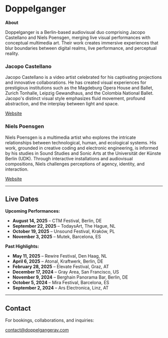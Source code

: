 # Doppelganger

**About**

Doppelganger is a Berlin-based audiovisual duo comprising Jacopo Castellano and Niels Poensgen, merging live visual performances with conceptual multimedia art. Their work creates immersive experiences that blur boundaries between digital realms, live performance, and perceptual reality.

### Jacopo Castellano

Jacopo Castellano is a video artist celebrated for his captivating projections and innovative collaborations. He has created visual experiences for prestigious institutions such as the Magdeburg Opera House and Ballet, Zurich Tonhalle, Leipzig Gewandhaus, and the Colombia National Ballet. Jacopo's distinct visual style emphasizes fluid movement, profound abstraction, and the interplay between light and space.

[Website](https://www.jacopocastellano.com/)

### Niels Poensgen

Niels Poensgen is a multimedia artist who explores the intricate relationships between technological, human, and ecological systems. His work, grounded in creative coding and electronic engineering, is informed by his studies in Sound Studies and Sonic Arts at the Universität der Künste Berlin (UDK). Through interactive installations and audiovisual compositions, Niels challenges perceptions of agency, identity, and interaction.

[Website](https://nielspoensgen.com/)

---

## Live Dates

**Upcoming Performances:**

* **August 14, 2025** – CTM Festival, Berlin, DE
* **September 22, 2025** – TodaysArt, The Hague, NL
* **October 19, 2025** – Unsound Festival, Kraków, PL
* **November 3, 2025** – Mutek, Barcelona, ES

**Past Highlights:**

* **May 11, 2025** – Rewire Festival, Den Haag, NL
* **April 6, 2025** – Atonal, Kraftwerk, Berlin, DE
* **February 28, 2025** – Elevate Festival, Graz, AT
* **December 17, 2024** – Gray Area, San Francisco, US
* **November 9, 2024** – Berghain Panorama Bar, Berlin, DE
* **October 5, 2024** – Mira Festival, Barcelona, ES
* **September 2, 2024** – Ars Electronica, Linz, AT

---

## Contact

For bookings, collaborations, and inquiries:

[contact@doppelgangerav.com](mailto:contact@doppelgangerav.com)
